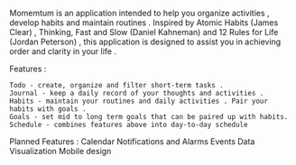 Momemtum is an application intended to help you organize activities , develop habits and maintain routines . Inspired by Atomic Habits (James Clear) , Thinking, Fast and Slow (Daniel Kahneman) and 12 Rules for Life (Jordan Peterson) , this application is designed to assist you in achieving order and clarity in your life . 

Features : 

    Todo - create, organize and filter short-term tasks . 
    Journal - keep a daily record of your thoughts and activities .  
    Habits - maintain your routines and daily activities . Pair your habits with goals .
    Goals - set mid to long term goals that can be paired up with habits.
    Schedule - combines features above into day-to-day schedule

Planned Features : 
    Calendar
    Notifications and Alarms 
    Events
    Data Visualization
    Mobile design